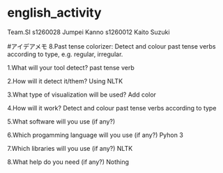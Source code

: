 # english_activity
Team.SI
s1260028 Jumpei Kanno
s1260012 Kaito Suzuki

#アイデアメモ
8.Past tense colorizer: Detect and colour past tense verbs according to type, e.g. regular, irregular.

1.What will your tool detect?
past tense verb

2.How will it detect it/them?
Using NLTK

3.What type of visualization will be used?
Add color

4.How will it work?
Detect and colour past tense verbs according to type

5.What software will you use (if any?)


6.Which progamming language will you use (if any?)
Pyhon 3

7.Which libraries will you use (if any?)
NLTK

8.What help do you need (if any?)
Nothing
